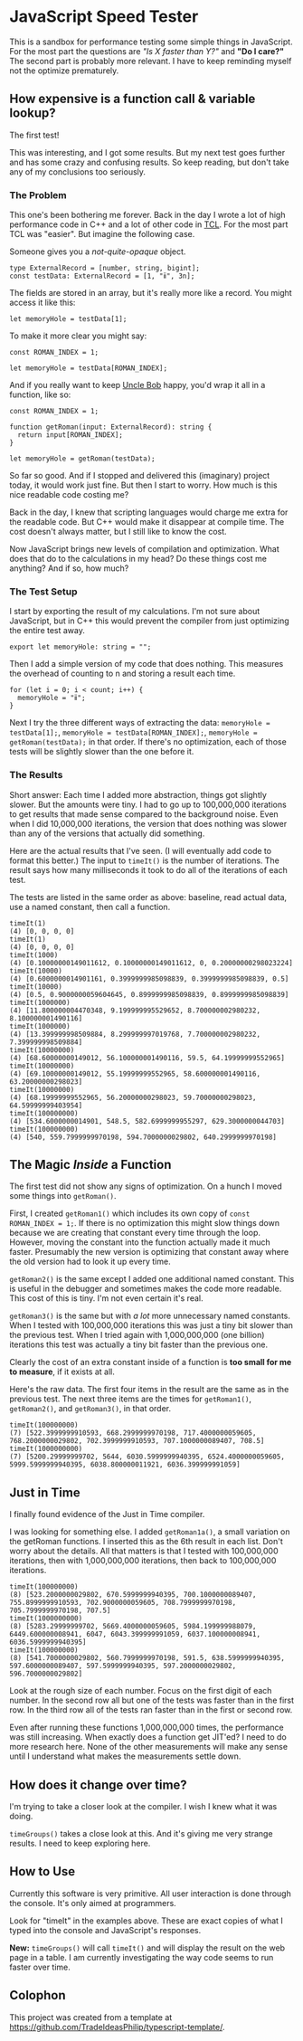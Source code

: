 # JavaScript Speed Tester

This is a sandbox for performance testing some simple things in JavaScript.
For the most part the questions are _"Is X faster than Y?"_ and **"Do I care?"**
The second part is probably more relevant.
I have to keep reminding myself not the optimize prematurely.

## How expensive is a function call & variable lookup?

The first test!

This was interesting, and I got some results.
But my next test goes further and has some crazy and confusing results.
So keep reading, but don't take any of my conclusions too seriously.

### The Problem

This one's been bothering me forever.
Back in the day I wrote a lot of high performance code in C++ and a lot of other code in [TCL](https://www.tcl.tk/about/language.html).
For the most part TCL was "easier".
But imagine the following case.

Someone gives you a _not-quite-opaque_ object.

```
type ExternalRecord = [number, string, bigint];
const testData: ExternalRecord = [1, "ⅱ", 3n];
```

The fields are stored in an array, but it's really more like a record.
You might access it like this:

```
let memoryHole = testData[1];
```

To make it more clear you might say:

```
const ROMAN_INDEX = 1;

let memoryHole = testData[ROMAN_INDEX];
```

And if you really want to keep [Uncle Bob](https://www.amazon.com/Clean-Code-Handbook-Software-Craftsmanship/dp/0132350882) happy, you'd wrap it all in a function, like so:

```
const ROMAN_INDEX = 1;

function getRoman(input: ExternalRecord): string {
  return input[ROMAN_INDEX];
}

let memoryHole = getRoman(testData);
```

So far so good.
And if I stopped and delivered this (imaginary) project today, it would work just fine.
But then I start to worry.
How much is this nice readable code costing me?

Back in the day, I knew that scripting languages would charge me extra for the readable code.
But C++ would make it disappear at compile time.
The cost doesn't always matter, but I still like to know the cost.

Now JavaScript brings new levels of compilation and optimization.
What does that do to the calculations in my head?
Do these things cost me anything?
And if so, how much?

### The Test Setup

I start by exporting the result of my calculations.
I'm not sure about JavaScript, but in C++ this would prevent the compiler from just optimizing the entire test away.

```
export let memoryHole: string = "";
```

Then I add a simple version of my code that does nothing.
This measures the overhead of counting to n and storing a result each time.

```
for (let i = 0; i < count; i++) {
  memoryHole = "ⅱ";
}
```

Next I try the three different ways of extracting the data: `memoryHole = testData[1];`, `memoryHole = testData[ROMAN_INDEX];`, `memoryHole = getRoman(testData);` in that order.
If there's no optimization, each of those tests will be slightly slower than the one before it.

### The Results

Short answer: Each time I added more abstraction, things got slightly slower.
But the amounts were tiny.
I had to go up to 100,000,000 iterations to get results that made sense compared to the background noise.
Even when I did 10,000,000 iterations, the version that does nothing was slower than any of the versions that actually did something.

Here are the actual results that I've seen.
(I will eventually add code to format this better.)
The input to `timeIt()` is the number of iterations.
The result says how many milliseconds it took to do all of the iterations of each test.

The tests are listed in the same order as above: baseline, read actual data, use a named constant, then call a function.

```
timeIt(1)
(4) [0, 0, 0, 0]
timeIt(1)
(4) [0, 0, 0, 0]
timeIt(1000)
(4) [0.10000000149011612, 0.10000000149011612, 0, 0.20000000298023224]
timeIt(10000)
(4) [0.6000000014901161, 0.3999999985098839, 0.3999999985098839, 0.5]
timeIt(10000)
(4) [0.5, 0.9000000059604645, 0.8999999985098839, 0.8999999985098839]
timeIt(1000000)
(4) [11.800000004470348, 9.199999995529652, 8.700000002980232, 8.100000001490116]
timeIt(1000000)
(4) [13.399999998509884, 8.299999997019768, 7.700000002980232, 7.399999998509884]
timeIt(10000000)
(4) [68.60000000149012, 56.100000001490116, 59.5, 64.19999999552965]
timeIt(10000000)
(4) [69.10000000149012, 55.19999999552965, 58.600000001490116, 63.20000000298023]
timeIt(10000000)
(4) [68.19999999552965, 56.20000000298023, 59.70000000298023, 64.59999999403954]
timeIt(100000000)
(4) [534.6000000014901, 548.5, 582.6999999955297, 629.3000000044703]
timeIt(100000000)
(4) [540, 559.7999999970198, 594.7000000029802, 640.2999999970198]
```

## The Magic _Inside_ a Function

The first test did not show any signs of optimization.
On a hunch I moved some things into `getRoman()`.

First, I created `getRoman1()` which includes its own copy of `const ROMAN_INDEX = 1;`.
If there is no optimization this might slow things down because we are creating that constant every time through the loop.
However, moving the constant into the function actually made it much faster.
Presumably the new version is optimizing that constant away where the old version had to look it up every time.

`getRoman2()` is the same except I added one additional named constant.
This is useful in the debugger and sometimes makes the code more readable.
This cost of this is tiny.
I'm not even certain it's real.

`getRoman3()` is the same but with _a lot_ more unnecessary named constants.
When I tested with 100,000,000 iterations this was just a tiny bit slower than the previous test.
When I tried again with 1,000,000,000 (one billion) iterations this test was actually a tiny bit faster than the previous one.

Clearly the cost of an extra constant inside of a function is **too small for me to measure**, if it exists at all.

Here's the raw data.
The first four items in the result are the same as in the previous test.
The next three items are the times for `getRoman1()`, `getRoman2()`, and `getRoman3()`, in that order.

```
timeIt(100000000)
(7) [522.3999999910593, 668.2999999970198, 717.4000000059605, 768.2000000029802, 702.3999999910593, 707.1000000089407, 708.5]
timeIt(1000000000)
(7) [5200.29999999702, 5644, 6030.5999999940395, 6524.4000000059605, 5999.5999999940395, 6038.800000011921, 6036.399999991059]
```

## Just in Time

I finally found evidence of the Just in Time compiler.

I was looking for something else.
I added `getRoman1a()`, a small variation on the getRoman functions.
I inserted this as the 6th result in each list.
Don't worry about the details.
All that matters is that I tested with 100,000,000 iterations, then with 1,000,000,000 iterations, then back to 100,000,000 iterations.

```
timeIt(100000000)
(8) [523.2000000029802, 670.5999999940395, 700.1000000089407, 755.8999999910593, 702.9000000059605, 708.7999999970198, 705.7999999970198, 707.5]
timeIt(1000000000)
(8) [5283.29999999702, 5669.4000000059605, 5984.199999988079, 6449.600000008941, 6047, 6043.399999991059, 6037.100000008941, 6036.5999999940395]
timeIt(100000000)
(8) [541.7000000029802, 560.7999999970198, 591.5, 638.5999999940395, 597.6000000089407, 597.5999999940395, 597.2000000029802, 596.7000000029802]
```

Look at the rough size of each number.
Focus on the first digit of each number.
In the second row all but one of the tests was faster than in the first row.
In the third row all of the tests ran faster than in the first or second row.

Even after running these functions 1,000,000,000 times, the performance was still increasing.
When exactly does a function get JIT'ed?
I need to do more research here.
None of the other measurements will make any sense until I understand what makes the measurements settle down.

## How does it change over time?

I'm trying to take a closer look at the compiler.
I wish I knew what it was doing.

`timeGroups()` takes a close look at this.
And it's giving me very strange results.
I need to keep exploring here.

## How to Use

Currently this software is very primitive.
All user interaction is done through the console.
It's only aimed at programmers.

Look for "timeIt" in the examples above.
These are exact copies of what I typed into the console and JavaScript's responses.

**New:** `timeGroups()` will call `timeIt()` and will display the result on the web page in a table.
I am currently investigating the way code seems to run faster over time.

## Colophon

This project was created from a template at https://github.com/TradeIdeasPhilip/typescript-template/.
